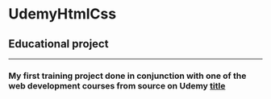 # UdemyHtmlCss
## **Educational project**
---
### My first training project done in conjunction with one of the web development courses from source on Udemy [title](https://www.udemy.com/course/thecompletewebdeveloper/?src=sac&kw=the+complete+2020+fullstack)
